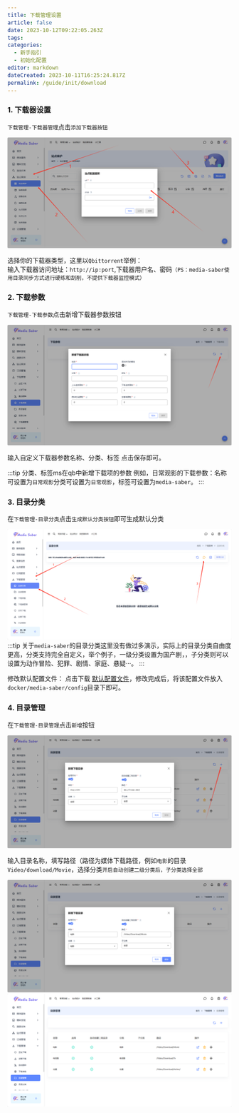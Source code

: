 ```yaml
---
title: 下载管理设置
article: false
date: 2023-10-12T09:22:05.263Z
tags:
categories: 
  - 新手指引
  - 初始化配置
editor: markdown
dateCreated: 2023-10-11T16:25:24.817Z
permalink: /guide/init/download
---
```


### 1. 下载器设置

`下载管理-下载器管理`点击`添加下载器按钮`

![0301.jpg](./images/0201.png)

选择你的下载器类型，这里以`Qbittorrent`举例：<br>
输入下载器访问地址：`http://ip:port`,下载器用户名、密码`（PS：media-saber使用目录同步方式进行硬练和刮削，不提供下载器监控模式）`

### 2. 下载参数

`下载管理-下载参数`点击新增下载器参数按钮

![0302.jpg](./images/0302.png)

输入自定义下载器参数名称、分类、标签 点击保存即可。

:::tip
分类、标签ms在qb中新增下载项的参数
例如，日常观影的下载参数：名称可设置为`日常观影`分类可设置为`日常观影`，标签可设置为`media-saber`。
:::

### 3. 目录分类

在`下载管理-目录分类`点击`生成默认分类按钮`即可生成默认分类

![0303.jpg](./images/0303.png)
:::tip
关于`media-saber`的目录分类这里没有做过多演示，实际上的目录分类自由度更高，分类支持完全自定义，举个例子，一级分类设置为国产剧，，子分类则可以设置为动作冒险、犯罪、剧情、家庭、悬疑···。
:::

修改默认配置文件：
点击下载
[默认配置文件](/docs/01.新手指引/04.初始化配置/default_categories.yaml)，修改完成后，将该配置文件放入`docker/media-saber/config`目录下即可。

### 4. 目录管理

在`下载管理-目录管理`点击`新增`按钮

![0304.jpg](./images/0304.png)

输入目录名称，填写路径（路径为媒体下载路径，例如`电影`的目录`Video/download/Movie`，选择分类`开启自动创建二级分类后，子分类选择全部`

![0305.jpg](./images/0305.png)
![0306.jpg](./images/0306.png)